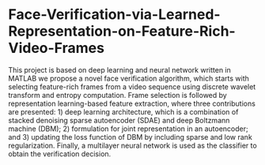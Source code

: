 # Face-Verification-via-Learned-Representation-on-Feature-Rich-Video-Frames
This project is based on deep learning and neural network written in MATLAB
we propose a novel face verification algorithm, which starts with selecting feature-rich frames from a video sequence using discrete wavelet transform and entropy computation. Frame selection is followed by representation learning-based feature extraction, where three contributions are presented: 1) deep learning architecture, which is a combination of stacked denoising sparse autoencoder (SDAE) and deep Boltzmann machine (DBM); 2) formulation for joint representation in an autoencoder; and 3) updating the loss function of DBM by including sparse and low rank regularization. Finally, a multilayer neural network is used as the classifier to obtain the verification decision. 
